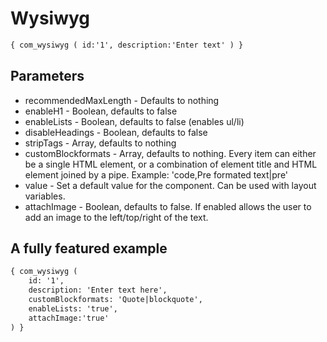 Wysiwyg
=====

```xml
{ com_wysiwyg ( id:'1', description:'Enter text' ) }
```

Parameters
----------

* recommendedMaxLength - Defaults to nothing
* enableH1 - Boolean, defaults to false
* enableLists - Boolean, defaults to false (enables ul/li)
* disableHeadings - Boolean, defaults to false
* stripTags - Array, defaults to nothing
* customBlockformats - Array, defaults to nothing. Every item can either be a single HTML element, or a combination of element title and HTML element joined by a pipe. Example: 'code,Pre formated text|pre'
* value - Set a default value for the component. Can be used with layout variables.
* attachImage - Boolean, defaults to false. If enabled allows the user to add an image to the left/top/right of the text.


A fully featured example
------------------------


```html
{ com_wysiwyg (
	id: '1', 
	description: 'Enter text here', 
	customBlockformats: 'Quote|blockquote', 
	enableLists: 'true',
	attachImage:'true'
) }
```